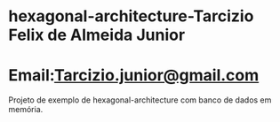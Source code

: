 # hexagonal-architecture-Tarcizio Felix de Almeida Junior
# Email:Tarcizio.junior@gmail.com

Projeto de exemplo de hexagonal-architecture com banco de dados em memória.
